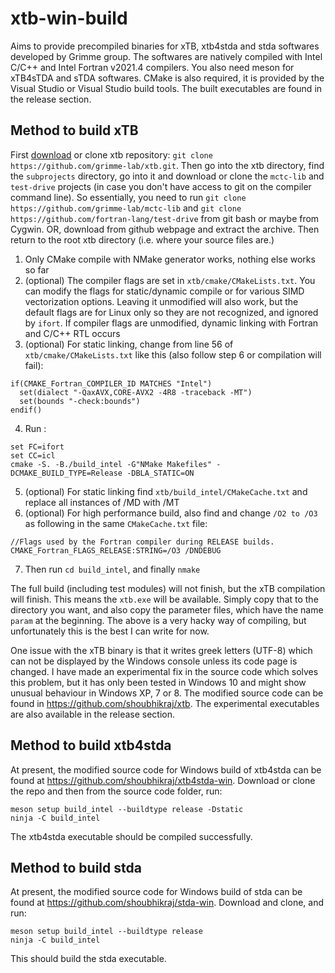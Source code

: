 # xtb-win-build
Aims to provide precompiled binaries for xTB, xtb4stda and stda softwares developed by Grimme group. The softwares are natively compiled with Intel C/C++ and Intel Fortran v2021.4 compilers. You also need meson for xTB4sTDA and sTDA softwares. CMake is also required, it is provided by the Visual Studio or Visual Studio build tools. The built executables are found in the release section.

## Method to build xTB

First [download](https://github.com/grimme-lab/xtb/) or clone xtb repository: `git clone https://github.com/grimme-lab/xtb.git`. Then go into the xtb directory, find the `subprojects` directory, go into it and download or clone the `mctc-lib` and `test-drive` projects (in case you don't have access to git on the compiler command line). So essentially, you need to run `git clone https://github.com/grimme-lab/mctc-lib` and `git clone https://github.com/fortran-lang/test-drive` from git bash or maybe from Cygwin. OR, download from github webpage and extract the archive. Then return to the root xtb directory (i.e. where your source files are.)

1. Only CMake compile with NMake generator works, nothing else works so far
2. (optional) The compiler flags are set in `xtb/cmake/CMakeLists.txt`. You can modify the flags for static/dynamic compile or for various SIMD vectorization options. Leaving it unmodified will also work, but the default flags are for Linux only so they are not recognized, and ignored by `ifort`. If compiler flags are unmodified, dynamic linking with Fortran and C/C++ RTL occurs
3. (optional) For static linking, change from line 56 of `xtb/cmake/CMakeLists.txt` like this (also follow step 6 or compilation will fail):
```
if(CMAKE_Fortran_COMPILER_ID MATCHES "Intel")
  set(dialect "-QaxAVX,CORE-AVX2 -4R8 -traceback -MT")
  set(bounds "-check:bounds")
endif()
```
4. Run :
```
set FC=ifort
set CC=icl
cmake -S. -B./build_intel -G"NMake Makefiles" -DCMAKE_BUILD_TYPE=Release -DBLA_STATIC=ON
```
5. (optional) For static linking find `xtb/build_intel/CMakeCache.txt` and replace all instances of /MD with /MT
6. (optional) For high performance build, also find and change `/O2 to /O3` as following in the same `CMakeCache.txt` file:
```
//Flags used by the Fortran compiler during RELEASE builds.
CMAKE_Fortran_FLAGS_RELEASE:STRING=/O3 /DNDEBUG
```
7. Then run `cd build_intel`, and finally `nmake`

The full build (including test modules) will not finish, but the xTB compilation will finish. This means the `xtb.exe` will be available. Simply copy that to the directory you want, and also copy the parameter files, which have the name `param` at the beginning. The above is a very hacky way of compiling, but unfortunately this is the best I can write for now.

One issue with the xTB binary is that it writes greek letters (UTF-8) which can not be displayed by the Windows console unless its code page is changed. I have made an experimental fix in the source code which solves this problem, but it has only been tested in Windows 10 and might show unusual behaviour in Windows XP, 7 or 8. The modified source code can be found in https://github.com/shoubhikraj/xtb. The experimental executables are also available in the release section.

## Method to build xtb4stda

At present, the modified source code for Windows build of xtb4stda can be found at https://github.com/shoubhikraj/xtb4stda-win. Download or clone the repo and then from the source code folder, run:
```
meson setup build_intel --buildtype release -Dstatic
ninja -C build_intel
```
The xtb4stda executable should be compiled successfully.

## Method to build stda

At present, the modified source code for Windows build of stda can be found at https://github.com/shoubhikraj/stda-win. Download and clone, and run:
```
meson setup build_intel --buildtype release
ninja -C build_intel
```
This should build the stda executable.
